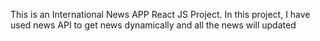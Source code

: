 This is an International News APP React JS Project. In this project, I have used news API to get news dynamically and all the news will updated
